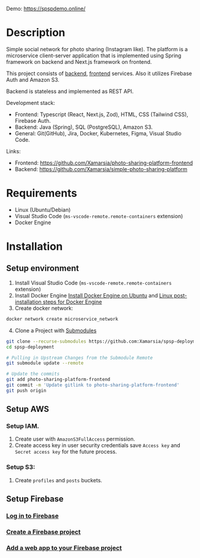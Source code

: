 
Demo: https://spspdemo.online/


# Description

Simple social network for photo sharing (Instagram like). The platform is a microservice client-server application that is implemented using Spring framework on backend and Next.js framework on frontend.

This project consists of [backend](https://github.com/Xamarsia/simple-photo-sharing-platform),  [frontend](https://github.com/Xamarsia/photo-sharing-platform-frontend) services. Also it utilizes Firebase Auth and Amazon S3. 

Backend is stateless and implemented as REST API.

Development stack:
- Frontend: Typescript (React, Next.js, Zod), HTML, CSS (Tailwind CSS), Firebase Auth.
- Backend: Java (Spring), SQL (PostgreSQL), Amazon S3.
- General: Git(GitHub), Jira, Docker, Kubernetes, Figma, Visual Studio Code.

Links: 
- Frontend: https://github.com/Xamarsia/photo-sharing-platform-frontend
- Backend: https://github.com/Xamarsia/simple-photo-sharing-platform



# Requirements

- Linux (Ubuntu/Debian)
- Visual Studio Code (`ms-vscode-remote.remote-containers` extension)
- Docker Engine


# Installation

## Setup environment
1. Install Visual Studio Code (`ms-vscode-remote.remote-containers` extension)
2. Install Docker Engine  [Install Docker Engine on Ubuntu](https://docs.docker.com/engine/install/ubuntu/#install-using-the-repository) and  [Linux post-installation steps for Docker Engine](https://docs.docker.com/engine/install/linux-postinstall/)  
3. Create docker network:
```bash
docker network create microservice_network
```

4. Clone a Project with [Submodules](https://git-scm.com/book/en/v2/Git-Tools-Submodules)
```bash 
git clone --recurse-submodules https://github.com:Xamarsia/spsp-deployment.git
cd spsp-deployment

# Pulling in Upstream Changes from the Submodule Remote
git submodule update --remote

# Update the commits
git add photo-sharing-platform-frontend
git commit -m 'Update gitlink to photo-sharing-platform-frontend'
git push origin 
```

## Setup AWS

### Setup IAM.
1. Create user with `AmazonS3FullAccess` permission.
2. Create access key in user security credentials save `Access key` and `Secret access key` for the future process.
### Setup S3:
1. Create `profiles` and `posts` buckets.

## Setup Firebase
### [Log in to Firebase](https://firebase.google.com/codelabs/firebase-nextjs#1)
### [Create a Firebase project](https://firebase.google.com/codelabs/firebase-nextjs#2)
### [Add a web app to your Firebase project](https://firebase.google.com/codelabs/firebase-nextjs#2)



